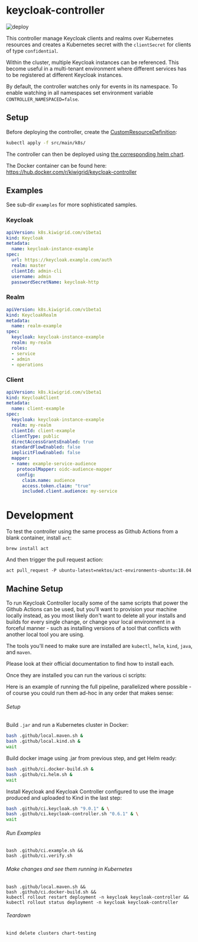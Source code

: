 # keycloak-controller

![deploy](https://github.com/kiwigrid/keycloak-controller/workflows/deploy/badge.svg)

This controller manage Keycloak clients and realms over Kubernetes resources and creates a Kubernetes secret with 
the `clientSecret` for clients of type `confidential`.

Within the cluster, multiple Keycloak instances can be referenced.
This become useful in a multi-tenant environment where different services
has to be registered at different Keycloak instances.

By default, the controller watches only for events in its namespace.
To enable watching in all namespaces set environment variable `CONTROLLER_NAMESPACED=false`.
 
## Setup

Before deploying the controller, create the [CustomResourceDefinition](https://kubernetes.io/docs/tasks/access-kubernetes-api/custom-resources/custom-resource-definitions/):

```bash
kubectl apply -f src/main/k8s/
```
The controller can then be deployed using [the corresponding helm chart](https://github.com/kiwigrid/helm-charts/tree/master/charts/keycloak-controller).

The Docker container can be found here: https://hub.docker.com/r/kiwigrid/keycloak-controller

## Examples

See sub-dir `examples` for more sophisticated samples.

### Keycloak

```yaml
apiVersion: k8s.kiwigrid.com/v1beta1
kind: Keycloak
metadata:
  name: keycloak-instance-example
spec:
  url: https://keycloak.example.com/auth
  realm: master
  clientId: admin-cli
  username: admin
  passwordSecretName: keycloak-http
```

### Realm

```yaml
apiVersion: k8s.kiwigrid.com/v1beta1
kind: KeycloakRealm
metadata:
  name: realm-example
spec:
  keycloak: keycloak-instance-example
  realm: my-realm
  roles:
  - service
  - admin
  - operations
```

### Client

```yaml
apiVersion: k8s.kiwigrid.com/v1beta1
kind: KeycloakClient
metadata:
  name: client-example
spec:
  keycloak: keycloak-instance-example
  realm: my-realm
  clientId: client-example
  clientType: public
  directAccessGrantsEnabled: true
  standardFlowEnabled: false
  implicitFlowEnabled: false
  mapper:
  - name: example-service-audience
    protocolMapper: oidc-audience-mapper
    config:
      claim.name: audience
      access.token.claim: "true"
      included.client.audience: my-service
```

# Development

To test the controller using the same process as Github Actions from a blank container, install `act`:

```
brew install act
```

And then trigger the pull request action:

```
act pull_request -P ubuntu-latest=nektos/act-environments-ubuntu:18.04
```

## Machine Setup

To run Keycloak Controller locally some of the same scripts that power the Github Actions can be used, but you'll want to provision your machine locally instead, as you most likely don't want to delete all your installs and builds for every single change, or change your local environment in a forceful manner - such as installing versions of a tool that conflicts with another local tool you are using.

The tools you'll need to make sure are installed are `kubectl`, `helm`, `kind`, `java`, and `maven`.

Please look at their official documentation to find how to install each.

Once they are installed you can run the various ci scripts:

Here is an example of running the full pipeline, parallelized where possible - of course you could run them ad-hoc in any order that makes sense:

###### Setup

Build `.jar` and run a Kubernetes cluster in Docker:

```sh
bash .github/local.maven.sh &
bash .github/local.kind.sh &
wait
```

Build docker image using .jar from previous step, and get Helm ready:

```sh
bash .github/ci.docker-build.sh &
bash .github/ci.helm.sh &
wait
```

Install Keycloak and Keycloak Controller configured to use the image produced and uploaded to Kind in the last step:

```sh
bash .github/ci.keycloak.sh "9.0.1" & \
bash .github/ci.keycloak-controller.sh "0.6.1" & \
wait
```

###### Run Examples

```
bash .github/ci.example.sh &&
bash .github/ci.verify.sh
```

###### Make changes and see them running in Kubernetes

```
bash .github/local.maven.sh &&
bash .github/ci.docker-build.sh &&
kubectl rollout restart deployment -n keycloak keycloak-controller && 
kubectl rollout status deployment -n keycloak keycloak-controller
```

###### Teardown

```
kind delete clusters chart-testing
```
